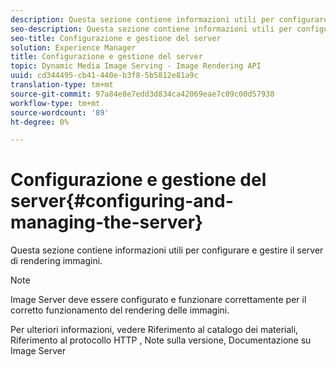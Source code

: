 ```yaml
---
description: Questa sezione contiene informazioni utili per configurare e gestire il server di rendering immagini.
seo-description: Questa sezione contiene informazioni utili per configurare e gestire il server di rendering immagini.
seo-title: Configurazione e gestione del server
solution: Experience Manager
title: Configurazione e gestione del server
topic: Dynamic Media Image Serving - Image Rendering API
uuid: cd344495-cb41-440e-b3f8-5b5812e81a9c
translation-type: tm+mt
source-git-commit: 97a84e8e7edd3d834ca42069eae7c09c00d57938
workflow-type: tm+mt
source-wordcount: '89'
ht-degree: 0%

---
```



# Configurazione e gestione del server{#configuring-and-managing-the-server}

Questa sezione contiene informazioni utili per configurare e gestire il server di rendering immagini.

>[!NOTE]
>
>Image Server deve essere configurato e funzionare correttamente per il corretto funzionamento del rendering delle immagini.

Per ulteriori informazioni, vedere Riferimento al catalogo dei materiali, Riferimento al protocollo HTTP , Note sulla versione, Documentazione su Image Server
